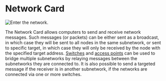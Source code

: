 # Network Card

![Enter the network.](oredict:oc:lanCard)

The Network Card allows computers to send and receive network messages. Such messages (or packets) can be either sent as a broadcast, in which case they will be sent to all nodes in the same subnetwork, or sent to specific target, in which case they will only be received by the node with the specified target address. [Switches](../block/switch.md) and [access points](../block/accessPoint.md) can be used to bridge multiple subnetworks by relaying messages between the subnetworks they are connected to. It is also possible to send a targeted message if the receiver is in another subnetwork, if the networks are connected via one or more switches.
